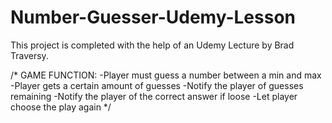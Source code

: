 # Number-Guesser-Udemy-Lesson

This project is completed with the help of an Udemy Lecture by Brad Traversy.


/*
GAME FUNCTION:
-Player must guess a number between a min and max
-Player gets a certain amount of guesses
-Notify the player of guesses remaining
-Notify the player of the correct answer if loose
-Let player choose the play again
*/
